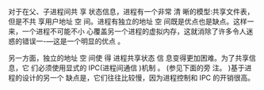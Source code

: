 对于在父、子进程间共 享 状态信息，进程有一个非常 清 晰的模型:共享文件表，但是不共 享用户地址 空 间。进程有独立的地址 空 间既是优点也是缺点。这样一来，一个进程不可能不小 心覆盖另一个进程的虚拟内存，这就消除了许多令人迷惑的错误一-—这是一个明显的优点 。

另一方面，独立的地址 空 间使 得 进程共享状态 信 息变得更加困难。为了共享信息，它 们必须使用显式的 IPC(进程间通信 )机制 。 (参见下面的旁 注。 )基于进程的设计的另一个 缺点是，它们往往比较慢，因为进程控制和 IPC 的开销很高。